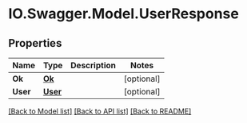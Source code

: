 # IO.Swagger.Model.UserResponse
## Properties

Name | Type | Description | Notes
------------ | ------------- | ------------- | -------------
**Ok** | [**Ok**](Ok.md) |  | [optional] 
**User** | [**User**](User.md) |  | [optional] 

[[Back to Model list]](../README.md#documentation-for-models) [[Back to API list]](../README.md#documentation-for-api-endpoints) [[Back to README]](../README.md)

